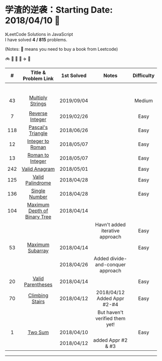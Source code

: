 # 学渣的逆袭：Starting Date: 2018/04/10 :milky_way:

》LeetCode Solutions in JavaScript  
I have solved **4 / 815** problems. 

(Notes: :blue_book: means you need to buy a book from Leetcode)

:bike:  :car:  :tram:  :helicopter:  :airplane:  :rocket:

| # | Title & Problem Link | 1st Solved | Notes | Difficulty |
|:---:|:---:|:---:|:---:|:---:|
|  | []() | | | |
|  | []() | | | |
|  | []() | | | |
|  | []() | | | |
|  | []() | | | |
|  | []() | | | |
| 43 | [Multiply Strings](https://leetcode.com/problems/multiply-strings/) | 2019/09/04 | | Medium |
|  |   | | | |
| 7 | [Reverse Integer](https://leetcode.com/problems/reverse-integer/) | 2019/02/26 | | Easy |
| 118 |  [Pascal's Triangle](https://leetcode.com/problems/pascals-triangle/description/) | 2018/06/26 | | Easy |
| 12 |  [Integer to Roman](https://leetcode.com/problems/integer-to-roman/description/) | 2018/05/07 | | Easy |
| 13 | [Roman to Integer](https://leetcode.com/problems/roman-to-integer/description/) | 2018/05/07 | | Easy |
| 242 |  [Valid Anagram](https://leetcode.com/problems/valid-anagram/description/) | 2018/05/01 | | Easy |
| 125 | [Valid Palindrome](https://leetcode.com/problems/valid-palindrome/description/) | 2018/04/28 | | Easy |
| 136 | [Single Number](https://leetcode.com/problems/single-number/description/) | 2018/04/28 | | Easy |
| 104 | [Maximum Depth of Binary Tree](https://leetcode.com/problems/maximum-depth-of-binary-tree/description/) | 2018/04/14 | | |
|  |   | | Havn't added iterative approach| Easy |
| 53 | [Maximum Subarray](https://leetcode.com/problems/maximum-subarray/description/) | 2018/04/14 | | Easy |
|  |   | 2018/04/26 | Added divide-and-conquer approach | |
| 20 | [Valid Parentheses](https://leetcode.com/problems/valid-parentheses/description/) | 2018/04/14 | | Easy |
| 70 | [Climbing Stairs](https://leetcode.com/problems/climbing-stairs/description/) | 2018/04/12 | 2018/04/12 Added Appr #2-#4| Easy |
|  |   | | But haven't verified them yet! | |
| 1 | [Two Sum](https://leetcode.com/problems/two-sum/description/) | 2018/04/10 |  | Easy |
|  |  | 2018/04/12 | added Appr #2 & #3 | |

------------------------------------------------------------------------------------------------
